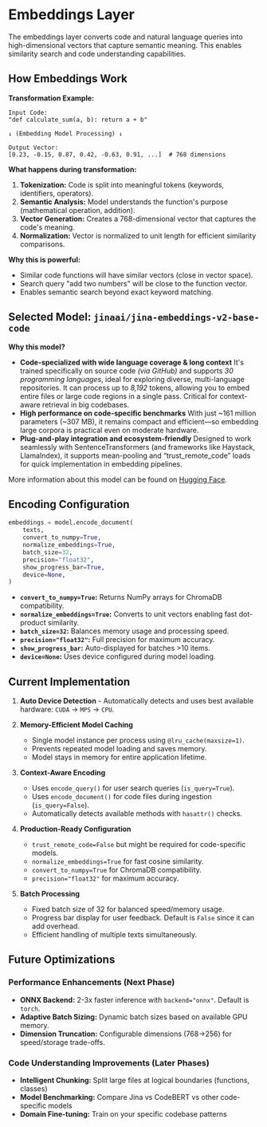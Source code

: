# Embeddings Layer

The embeddings layer converts code and natural language queries into high-dimensional vectors that capture semantic meaning. This enables similarity search and code understanding capabilities.

## How Embeddings Work

**Transformation Example:**

```text
Input Code:
"def calculate_sum(a, b): return a + b"

↓ (Embedding Model Processing) ↓

Output Vector:
[0.23, -0.15, 0.87, 0.42, -0.63, 0.91, ...]  # 768 dimensions
```

**What happens during transformation:**

1. **Tokenization:** Code is split into meaningful tokens (keywords, identifiers, operators).
2. **Semantic Analysis:** Model understands the function's purpose (mathematical operation, addition).
3. **Vector Generation:** Creates a 768-dimensional vector that captures the code's meaning.
4. **Normalization:** Vector is normalized to unit length for efficient similarity comparisons.

**Why this is powerful:**

- Similar code functions will have similar vectors (close in vector space).
- Search query "add two numbers" will be close to the function vector.
- Enables semantic search beyond exact keyword matching.

## Selected Model: `jinaai/jina-embeddings-v2-base-code`

**Why this model?**

- **Code-specialized with wide language coverage & long context**
It's trained specifically on source code _(via GitHub)_ and supports _30 programming languages_, ideal for exploring diverse, multi-language repositories. It can process up to _8,192_ tokens, allowing you to embed entire files or large code regions in a single pass. Critical for context-aware retrieval in big codebases.
- **High performance on code-specific benchmarks**
With just ~161 million parameters (~307 MB), it remains compact and efficient—so embedding large corpora is practical even on moderate hardware.
- **Plug-and-play integration and ecosystem-friendly**
Designed to work seamlessly with SentenceTransformers (and frameworks like Haystack, LlamaIndex), it supports mean-pooling and “trust_remote_code” loads for quick implementation in embedding pipelines.

More information about this model can be found on [Hugging Face](https://huggingface.co/jinaai/jina-embeddings-v2-base-code).

## Encoding Configuration

```python
embeddings = model.encode_document(
    texts,
    convert_to_numpy=True,
    normalize_embeddings=True,
    batch_size=32,
    precision="float32",
    show_progress_bar=True,
    device=None,
)
```

- **`convert_to_numpy=True`:** Returns NumPy arrays for ChromaDB compatibility.
- **`normalize_embeddings=True`:** Converts to unit vectors enabling fast dot-product similarity.
- **`batch_size=32`:** Balances memory usage and processing speed.
- **`precision="float32"`:** Full precision for maximum accuracy.
- **`show_progress_bar`:** Auto-displayed for batches >10 items.
- **`device=None`:** Uses device configured during model loading.

## Current Implementation

1. **Auto Device Detection** - Automatically detects and uses best available hardware: `CUDA` → `MPS` → `CPU`.

2. **Memory-Efficient Model Caching**
   - Single model instance per process using `@lru_cache(maxsize=1)`.
   - Prevents repeated model loading and saves memory.
   - Model stays in memory for entire application lifetime.

3. **Context-Aware Encoding**
   - Uses `encode_query()` for user search queries (`is_query=True`).
   - Uses `encode_document()` for code files during ingestion (`is_query=False`).
   - Automatically detects available methods with `hasattr()` checks.

4. **Production-Ready Configuration**
   - `trust_remote_code=False` but might be required for code-specific models.
   - `normalize_embeddings=True` for fast cosine similarity.
   - `convert_to_numpy=True` for ChromaDB compatibility.
   - `precision="float32"` for maximum accuracy.

5. **Batch Processing**
   - Fixed batch size of 32 for balanced speed/memory usage.
   - Progress bar display for user feedback. Default is `False` since it can add overhead.
   - Efficient handling of multiple texts simultaneously.

## Future Optimizations

### Performance Enhancements (Next Phase)

- **ONNX Backend:** 2-3x faster inference with `backend="onnx"`. Default is `torch`.
- **Adaptive Batch Sizing:** Dynamic batch sizes based on available GPU memory.
- **Dimension Truncation:** Configurable dimensions (768→256) for speed/storage trade-offs.

### Code Understanding Improvements (Later Phases)

- **Intelligent Chunking:** Split large files at logical boundaries (functions, classes)
- **Model Benchmarking:** Compare Jina vs CodeBERT vs other code-specific models
- **Domain Fine-tuning:** Train on your specific codebase patterns
